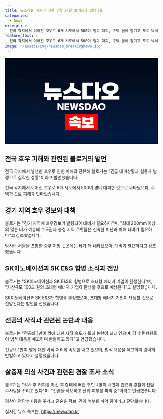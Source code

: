 ```yaml
---
title: 뉴스리뷰 이시각 핫한 7월 17일 브리핑과 업데이트
categories:
  - News
excerpt: >
  전국 각지에서 이어진 호우로 6개 시도에서 500여 명이 대피, 주택 물에 잠기고 도로 낙석으로 피해. 충북 옥천에서 50대 실종. 경기 곳곳 호우경보, 중부 지방 비 예상. SK이노베이션과 SK E&S 합병, 100조 원 초대형 에너지 기업 탄생 예상. 전공의 1만여 명 사직 속도, 확정된 결원 규모에 강력 반발. 복날 살충제 수사 속도, 식사 후 커피 관련 진술 파악 중.
feature_text: >
  전국 각지에서 이어진 호우로 6개 시도에서 500여 명이 대피, 주택 물에 잠기고 도로 낙석으로 피해. 충북 옥천에서 50대 실종. 경기 곳곳 호우경보, 중부 지방 비 예상. SK이노베이션과 SK E&S 합병, 100조 원 초대형 에너지 기업 탄생 예상. 전공의 1만여 명 사직 속도, 확정된 결원 규모에 강력 반발. 복날 살충제 수사 속도, 식사 후 커피 관련 진술 파악 중.
image: '/assets/img/newsdao_breakingnews.jpg'
---
```


<p><img src="/assets/img/newsdao_breakingnews.jpg" alt="implanttips 속보" /></p>

<h2 data-ke-size="size26">전국 호우 피해와 관련된 블로거의 발언</h2>

<p>전국 각지에서 발생한 호우로 인한 피해와 관련해 블로거는 "긴급 대피상황과 실종자 발생으로 심각한 상황"이라고 발언했습니다.</p>

<p data-ke-size="size16">전국 각지에서 이어진 호우로 6개 시도에서 500여 명이 대피한 것으로 나타났으며, 주택과 도로 피해가 잇따랐습니다.</p>

<h2 data-ke-size="size26">경기 지역 호우 경보와 대책</h2>

<p>블로거는 "경기 지역에 호우경보가 발령되어 대비가 필요하다"며, "최대 200mm 이상의 많은 비가 예상돼 수도권과 충청 지역 주민들은 신속한 피난과 피해 대비가 필요하다"고 강조했습니다.</p>

<p data-ke-size="size16">밤사이 서울을 포함한 중부 지방 곳곳에는 비가 더 내리겠으며, 대비가 필요하다고 강조했습니다.</p>

<h2 data-ke-size="size26">SK이노베이션과 SK E&S 합병 소식과 전망</h2>

<p>블로거는 "SK이노베이션과 SK E&amp;S의 합병으로 초대형 에너지 기업이 탄생한다"며, "자산규모 100조 원의 초대형 에너지 기업이 탄생할 것으로 예상된다"고 설명했습니다.</p>

<p data-ke-size="size16">SK이노베이션과 SK E&S가 합병을 결정했으며, 초대형 에너지 기업이 탄생할 것으로 전망된다는 발언을 전했습니다.</p>

<h2 data-ke-size="size26">전공의 사직과 관련된 논란과 대응</h2>

<p>블로거는 "전공의 1만여 명에 대한 사직 속도가 특히 논란이 되고 있으며, 각 수련병원들이 법적 대응을 예고하며 반발하고 있다"고 언급했습니다.</p>

<p data-ke-size="size16">전공의 1만여 명에 대한 사직 처리에 속도를 내고 있으며, 법적 대응을 예고하며 강력히 반발하고 있다고 설명했습니다.</p>

<h2 data-ke-size="size26">살충제 의심 사건과 관련된 경찰 조사 소식</h2>

<p>블로거는 "식사 후 커피를 마신 후 중태에 빠진 주민 4명의 사건과 관련해 경찰이 전담수사팀을 꾸리고 있다"며, "진술을 확보하고 진위 여부를 파악 중"이라고 언급했습니다.</p>

<p data-ke-size="size16">경찰이 전담수사팀을 꾸리고 진술을 확보, 진위 여부를 파악 중이라고 전달했습니다.</p>
실시간 뉴스 속보는, <a href="https://newsdao.kr" rel="dofollow">https://newsdao.kr</a>


